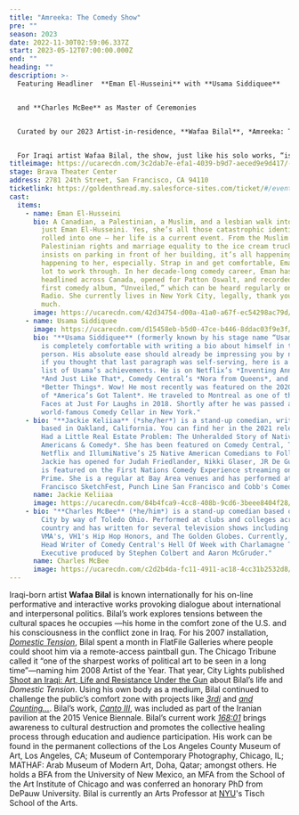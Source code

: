 ```yaml
---
title: "Amreeka: The Comedy Show"
pre: ""
season: 2023
date: 2022-11-30T02:59:06.337Z
start: 2023-05-12T07:00:00.000Z
end: ""
heading: ""
description: >-
  Featuring Headliner  **Eman El-Husseini** with **Usama Siddiquee** 


  and **Charles McBee** as Master of Ceremonies


  Curated by our 2023 Artist-in-residence, **Wafaa Bilal**, *Amreeka: The Comedy Show* was born after the 2016 election, bringing together diverse comedians with one thing in common: they love to complain. Then and since, the toxic culture and politics in “Amreeka,” as many Middle Easterners pronounce it, offers ample fodder for complaints. This cathartic and witty venting holds a mirror up to realities showing they’ve become so absurd and surreal one must laugh, if not cry.


  For Iraqi artist Wafaa Bilal, the show, just like his solo works, “is an artistic platform for creating dialogue and bringing people together on highly charged topics. Not politicizing laughter but laughing at politics as a form of solidarity and resistance.”
titleimage: https://ucarecdn.com/3c2dab7e-efa1-4039-b9d7-aeced9e9d417/-/crop/2708x2094/0,0/-/preview/
stage: Brava Theater Center
address: 2781 24th Street, San Francisco, CA 94110
ticketlink: https://goldenthread.my.salesforce-sites.com/ticket/#/events/a0S3Z000006tebVUAQ
cast:
  items:
    - name: Eman El-Husseini
      bio: A Canadian, a Palestinian, a Muslim, and a lesbian walk into a bar … it’s
        just Eman El-Husseini. Yes, she’s all those catastrophic identities
        rolled into one — her life is a current event. From the Muslim ban to
        Palestinian rights and marriage equality to the ice cream truck that
        insists on parking in front of her building, it’s all happening and it’s
        happening to her, especially. Strap in and get comfortable, Eman has a
        lot to work through. In her decade-long comedy career, Eman has
        headlined across Canada, opened for Patton Oswalt, and recorded her
        first comedy album, “Unveiled,” which can be heard regularly on SiriusXM
        Radio. She currently lives in New York City, legally, thank you very
        much.
      image: https://ucarecdn.com/42d34754-d00a-41a0-a67f-ec54298ac79d/
    - name: Usama Siddiquee
      image: https://ucarecdn.com/d15458eb-b5d0-47ce-b446-8ddac03f9e3f/
      bio: "**Usama Siddiquee** (formerly known by his stage name “Usama Bin Laughin”)
        is completely comfortable with writing a bio about himself in third
        person. His absolute ease should already be impressing you by now. And
        if you thought that last paragraph was self-serving, here is a shameless
        list of Usama’s achievements. He is on Netflix’s *Inventing Anna*, HBO’s
        *And Just Like That*, Comedy Central’s *Nora from Queens*, and FX’s
        *Better Things*. Wow! He most recently was featured on the 2020 season
        of *America’s Got Talent*. He traveled to Montreal as one of the New
        Faces at Just For Laughs in 2018. Shortly after he was passed at the
        world-famous Comedy Cellar in New York."
    - bio: "**Jackie Keliiaa** (*she/her*) is a stand-up comedian, writer, and actor
        based in Oakland, California. You can find her in the 2021 release, *We
        Had a Little Real Estate Problem: The Unheralded Story of Native
        Americans & Comedy*. She has been featured on Comedy Central, Team Coco,
        Netflix and IllumiNative’s 25 Native American Comedians to Follow.
        Jackie has opened for Judah Friedlander, Nikki Glaser, JR De Guzman and
        is featured on the First Nations Comedy Experience streaming on Amazon
        Prime. She is a regular at Bay Area venues and has performed at San
        Francisco SketchFest, Punch Line San Francisco and Cobb's Comedy Club."
      name: Jackie Keliiaa
      image: https://ucarecdn.com/84b4fca9-4cc8-408b-9cd6-3beee8404f28/
    - bio: "**Charles McBee** (*he/him*) is a stand-up comedian based out of New York
        City by way of Toledo Ohio. Performed at clubs and colleges across the
        country and has written for several television shows including the
        VMA's, VH1's Hip Hop Honors, and The Golden Globes. Currently, he is the
        Head Writer of Comedy Central's Hell Of Week with Charlamagne Tha God,
        Executive produced by Stephen Colbert and Aaron McGruder."
      name: Charles McBee
      image: https://ucarecdn.com/c2d2b4da-fc11-4911-ac18-4cc31b2532d8/
---
```

Iraqi-born artist **Wafaa Bilal** is known internationally for his on-line performative and interactive works provoking dialogue about international and interpersonal politics. Bilal’s work explores tensions between the cultural spaces he occupies —his home in the comfort zone of the U.S. and his consciousness in the conflict zone in Iraq. For his 2007 installation, *[Domestic Tension](https://wafaabilal.com/domestic-tension/)*, Bilal spent a month in FlatFile Galleries where people could shoot him via a remote-access paintball gun. The Chicago Tribune called it “one of the sharpest works of political art to be seen in a long time”—naming him 2008 Artist of the Year. That year, City Lights published [Shoot an Iraqi: Art, Life and Resistance Under the Gun](https://wafaabilal.com/shoot-an-iraqi/) about Bilal’s life and *Domestic Tension*. Using his own body as a medium, Bilal continued to challenge the public’s comfort zone with projects like *[3rdi](https://wafaabilal.com/thirdi/)* and *[and Counting…](https://wafaabilal.com/and-counting/)*. Bilal’s work, *[Canto III](https://wafaabilal.com/canto-iii/)*, was included as part of the Iranian pavilion at the 2015 Venice Biennale. Bilal’s current work *[168:01](https://wafaabilal.com/168h01s/)* brings awareness to cultural destruction and promotes the collective healing process through education and audience participation. His work can be found in the permanent collections of the Los Angeles County Museum of Art, Los Angeles, CA; Museum of Contemporary Photography, Chicago, IL; MATHAF: Arab Museum of Modern Art, Doha, Qatar; amongst others. He holds a BFA from the University of New Mexico, an MFA from the School of the Art Institute of Chicago and was conferred an honorary PhD from DePauw University. Bilal is currently an Arts Professor at [NYU](https://tisch.nyu.edu/about/directory/photo/112869977)'s Tisch School of the Arts.